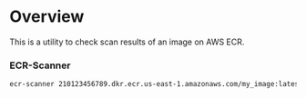 # Overview
This is a utility to check scan results of an image on AWS ECR.

### ECR-Scanner
```bash
ecr-scanner 210123456789.dkr.ecr.us-east-1.amazonaws.com/my_image:latest
```
